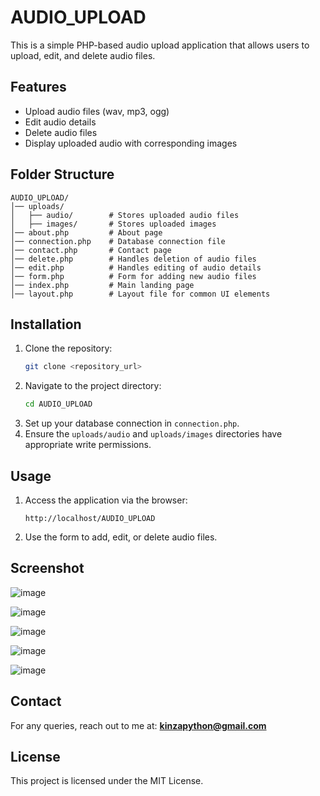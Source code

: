 # AUDIO_UPLOAD

This is a simple PHP-based audio upload application that allows users to upload, edit, and delete audio files.

## Features
- Upload audio files (wav, mp3, ogg)
- Edit audio details
- Delete audio files
- Display uploaded audio with corresponding images

## Folder Structure

```
AUDIO_UPLOAD/
│── uploads/
│   ├── audio/        # Stores uploaded audio files
│   ├── images/       # Stores uploaded images
│── about.php         # About page
│── connection.php    # Database connection file
│── contact.php       # Contact page
│── delete.php        # Handles deletion of audio files
│── edit.php          # Handles editing of audio details
│── form.php          # Form for adding new audio files
│── index.php         # Main landing page
│── layout.php        # Layout file for common UI elements
```

## Installation
1. Clone the repository:
   ```bash
   git clone <repository_url>
   ```
2. Navigate to the project directory:
   ```bash
   cd AUDIO_UPLOAD
   ```
3. Set up your database connection in `connection.php`.
4. Ensure the `uploads/audio` and `uploads/images` directories have appropriate write permissions.

## Usage
1. Access the application via the browser:
   ```
   http://localhost/AUDIO_UPLOAD
   ```
2. Use the form to add, edit, or delete audio files.


## Screenshot
![image](https://github.com/user-attachments/assets/e8cb0692-f9b7-4ab3-8e60-909e1175e875)

![image](https://github.com/user-attachments/assets/c46e6780-e1f1-4d43-a9dc-9f04a1ff41aa)

![image](https://github.com/user-attachments/assets/be882e83-0cf6-42e5-9046-9501f84b4546)

![image](https://github.com/user-attachments/assets/81e7e74a-6258-472b-9edd-cb8a98ee6cdd)

![image](https://github.com/user-attachments/assets/6c3ad7bc-1e68-4503-95b6-c7dafa02b7b8)



## Contact
For any queries, reach out to me at: **kinzapython@gmail.com**

## License
This project is licensed under the MIT License.

